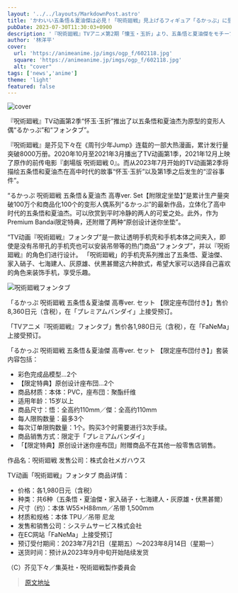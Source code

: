```yaml
---
layout: '../../layouts/MarkdownPost.astro'
title: 'かわいい五条悟＆夏油傑は必見！「呪術廻戦」見上げるフィギュア「るかっぷ」に登場、話題のアイテム「フォンタブ」も'
pubDate: 2023-07-30T11:30:03+0900
description: '『呪術廻戦』TVアニメ第2期「懐玉・玉折」より、五条悟と夏油傑をモチーフにしたデフォルメフィギュア「るかっぷ」と、「フォンタブ」が登場した。'
author: '林洋平'
cover:
  url: 'https://animeanime.jp/imgs/ogp_f/602118.jpg'
  square: 'https://animeanime.jp/imgs/ogp_f/602118.jpg'
  alt: "cover"
tags: ['news','anime']
theme: 'light'
featured: false
---
```


![cover](https://animeanime.jp/imgs/ogp_f/602118.jpg)

『呪術廻戦』TV动画第2季“怀玉·玉折”推出了以五条悟和夏油杰为原型的变形人偶“るかっぷ”和“フォンタブ”。

『呪術廻戦』是芥见下々在《周刊少年Jump》连载的一部大热漫画，累计发行量突破8000万册。2020年10月至2021年3月播出了TV动画第1季，2021年12月上映了原作的前传电影『劇場版 呪術廻戦 0』。而从2023年7月开始的TV动画第2季将描绘五条悟和夏油杰在高中时代的故事“怀玉·玉折”以及第1季之后发生的“涩谷事件”。

“るかっぷ 呪術廻戦 五条悟＆夏油杰 高専ver. Set【附限定坐垫】”是累计生产量突破100万个和商品化100个的变形人偶系列“るかっぷ”的最新作品，立体化了高中时代的五条悟和夏油杰。可以欣赏到平时冷静的两人的可爱之处。此外，作为Premium Bandai限定特典，还附赠了两种“原创设计迷你坐垫”。

“TV动画『呪術廻戦』フォンタブ”是一款让透明手机壳和手机本体之间夹入，即使是没有吊带孔的手机壳也可以安装吊带等的热门商品“フォンタブ”，并以『呪術廻戦』的角色们进行设计。
「呪術廻戦」的手机壳系列推出了五条悟、夏油傑、家入硝子、七海建人、灰原雄、伏黒甚爾这六种款式，希望大家可以选择自己喜欢的角色来装饰手机，享受乐趣。

![呪術廻戦フォンタブ](https://animeanime.jp/imgs/zoom/602122.jpg)

「るかっぷ 呪術廻戦 五条悟＆夏油傑 高専ver. セット 【限定座布団付き】」售价8,360日元（含税），在「プレミアムバンダイ」上接受预订。

「TVアニメ『呪術廻戦』フォンタブ」售价各1,980日元（含税），在「FaNeMa」上接受预订。

「るかっぷ 呪術廻戦 五条悟＆夏油傑 高専ver. セット 【限定座布団付き】」套装内容包括：
- 彩色完成品模型...2个
- 【限定特典】原创设计座布団...2个
- 商品材质：本体：PVC，座布団：聚酯纤维
- 适用年龄：15岁以上
- 商品尺寸：悟：全高约110mm／傑：全高约110mm
- 每人限购数量：最多3个
- 每次订单限购数量：1个。购买3个时需要进行3次手续。
- 商品销售方式：限定于「プレミアムバンダイ」
- 「【限定特典】原创设计迷你座布団」附赠商品不在其他一般零售店销售。

作品名：呪術廻戦
发售公司：株式会社メガハウス

TV动画「呪術廻戦」フォンタブ
商品详情：
- 价格：各1,980日元（含税）
- 种类：共6种（五条悟・夏油傑・家入硝子・七海建人・灰原雄・伏黒甚爾）
- 尺寸（约）：本体 W55×H88mm／吊带 1,500mm
- 材质和规格：本体 TPU／吊带 尼龙
- 发售和销售公司：システムサービス株式会社
- 在EC网站「FaNeMa」上接受预订
- 预订受付期间：2023年7月21日（星期五）～2023年8月14日（星期一）
- 送货时间：预计从2023年9月中旬开始陆续发货

（C）芥见下々／集英社・呪術廻戦製作委員会

>[原文地址](https://animeanime.jp/article/2023/07/30/78935.html)  
